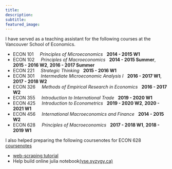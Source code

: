```yaml
---
title: 
description: 
subtitle:
featured_image: 
---
```




I have served as a teaching assistant for the following courses at the Vancouver School of Economics. 

* ECON 101  &nbsp; &nbsp;  *Principles of Microeconomics* &nbsp; **2014 - 2015 W1**
* ECON 102  &nbsp; &nbsp;  *Principles of Macroeconomics* &nbsp;  **2014 - 2015 Summer**, **2015 - 2016 W2**, **2016 - 2017 Summer**
* ECON 221  &nbsp; &nbsp;  *Strategic Thinking*  &nbsp; **2015 - 2016 W1**
* ECON 301  &nbsp; &nbsp;  *Intermediate Microeconomic Analysis I* &nbsp; **2016 - 2017 W1**, **2017 - 2018 W2**
* ECON 326  &nbsp; &nbsp;  *Methods of Empirical Research in Economics* &nbsp; **2016 - 2017 W2**
* ECON 355  &nbsp; &nbsp;  *Introduction to International Trade* &nbsp; **2019 - 2020 W1**
* ECON 425  &nbsp; &nbsp;  *Introduction to Econometrics* &nbsp; **2019 - 2020 W2**, **2020 - 2021 W1**
* ECON 456  &nbsp; &nbsp;  *International Macroeconomics and Finance* &nbsp; **2014 - 2015 W2**
* ECON 628  &nbsp; &nbsp;  *Principles of Macroeconomics* &nbsp; **2017 - 2018 W1**, **2018 - 2019 W1**

I also helped preparing the following coursenotes for ECON 628 [coursenotes](https://github.com/ubcecon/ECON628_2018)
* [web-scraping tutorial](https://github.com/ubcecon/web-scraping-with-R)  
* Help build online julia notebook[(vse.syzygy.ca)](https://vse.syzygy.ca/)

